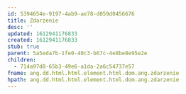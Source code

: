 ```yaml
---
id: 5394654e-9197-4ab9-ae78-d059d0456676
title: Zdarzenie
desc: ''
updated: 1612941176833
created: 1612941176833
stub: true
parent: 5a5eda7b-1fe0-40c3-b67c-4e8be8e95e2e
children:
  - 714a97d8-65b3-49e6-a1da-2a6c54737e57
fname: ang.dd.html.html.element.html.dom.ang.zdarzenie
hpath: ang.dd.html.html.element.html.dom.ang.zdarzenie
---
```



